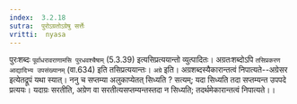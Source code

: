 ```yaml
---
index:  3.2.18
sutra:  पुरोऽग्रतोऽग्रेषु सर्त्तेः
vritti:  nyasa
---
```


पुरःशब्दः `पूर्वाधरावराणामसि पुरधवश्चैषाम्` (5.3.39) इत्यसिप्रत्ययान्तो व्युत्पादितः। अग्रतःशब्दोऽपि `तसिप्रकरण आद्यादिभ्य उपसंख्यानम्` (वा.634) इति तसिप्रत्ययान्तः। `अग्रे` इति। अग्रशब्दस्यैकारान्तत्वं निपात्यते--अग्रेसर इत्येतद्रूपं यथा स्यात्। ननु च सप्तम्या अलुकाप्येतत् सिध्यति ? सत्यम्; यदा सिध्यति तदा सप्तम्यन्त उपपदे प्रत्ययः। यदाग्रः सरतीति, अग्रेण वा सरतीत्यसप्तम्यन्तस्तदा न सिध्यति; तदर्थमेकारान्तत्वं निपात्यते।।


